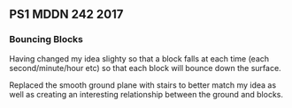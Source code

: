 ## PS1 MDDN 242 2017

### Bouncing Blocks

Having changed my idea slighty so that a block falls at each time (each second/minute/hour etc) so that each block will bounce down the surface.

Replaced the smooth ground plane with stairs to better match my idea as well as creating an interesting relationship between the ground and blocks.